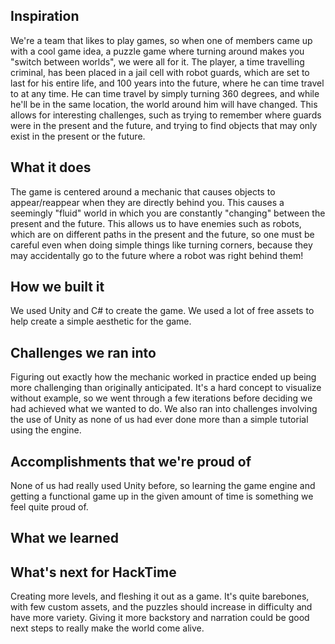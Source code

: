 ## Inspiration
We're a team that likes to play games, so when one of members came up with a cool game idea, a puzzle game where turning around makes you "switch between worlds", we were all for it. The player, a time travelling criminal, has been placed in a jail cell with robot guards, which are set to last for his entire life, and 100 years into the future, where he can time travel to at any time. He can time travel by simply turning 360 degrees, and while he'll be in the same location, the world around him will have changed. This allows for interesting challenges, such as trying to remember where guards were in the present and the future, and trying to find objects that may only exist in the present or the future. 
## What it does
The game is centered around a mechanic that causes objects to appear/reappear when they are directly behind you. This causes a seemingly "fluid" world in which you are constantly "changing" between the present and the future. This allows us to have enemies such as robots, which are on different paths in the present and the future, so one must be careful even when doing simple things like turning corners, because they may accidentally go to the future where a robot was right behind them! 

## How we built it
We used Unity and C# to create the game. We used a lot of free assets to help create a simple aesthetic for the game. 
## Challenges we ran into
Figuring out exactly how the mechanic worked in practice ended up being more challenging than originally anticipated. It's a hard concept to visualize without example, so we went through a few iterations before deciding we had achieved what we wanted to do. We also ran into challenges involving the use of Unity as none of us had ever done more than a simple tutorial using the engine. 

## Accomplishments that we're proud of
None of us had really used Unity before, so learning the game engine and getting a functional game up in the given amount of time is something we feel quite proud of. 
## What we learned

## What's next for HackTime
Creating more levels, and fleshing it out as a game. It's quite barebones, with few custom assets, and the puzzles should increase in difficulty and have more variety. Giving it more backstory and narration could be good next steps to really make the world come alive. 
